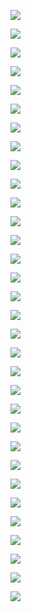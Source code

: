 ![](图片/55.jpg)  

![](图片/56.jpg)  

![](图片/57.jpg)  

![](图片/58.jpg)  

![](图片/59.jpg)  

![](图片/60.jpg)  

![](图片/61.jpg)  

![](图片/62.jpg)  

![](图片/63.jpg)  

![](图片/64.jpg)  

![](图片/65.jpg)  

![](图片/66.jpg)  

![](图片/67.jpg)  

![](图片/68.jpg)  

![](图片/69.jpg)  

![](图片/70.jpg)  

![](图片/71.jpg)  

![](图片/72.jpg)  

![](图片/73.jpg)  

![](图片/74.jpg)  

![](图片/75.jpg)  

![](图片/76.jpg)  

![](图片/77.jpg)  

![](图片/78.jpg)  

![](图片/79.jpg)  

![](图片/80.jpg)  

![](图片/81.jpg)  

![](图片/82.jpg)  

![](图片/83.jpg)  

![](图片/84.jpg)  

![](图片/85.jpg)  

![](图片/86.jpg)  